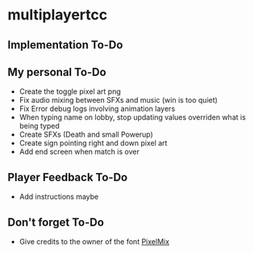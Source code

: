 # multiplayertcc

## Implementation To-Do

## My personal To-Do
* Create the toggle pixel art png
* Fix audio mixing between SFXs and music (win is too quiet)
* Fix Error debug logs involving animation layers
* When typing name on lobby, stop updating values overriden what is being typed
* Create SFXs (Death and small Powerup)
* Create sign pointing right and down pixel art
* Add end screen when match is over


## Player Feedback To-Do
* Add instructions maybe




## Don't forget To-Do

* Give credits to the owner of the font [PixelMix](https://www.dafont.com/pixelmix.font?fpp=200)
